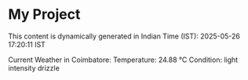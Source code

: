 # My Project

This content is dynamically generated in Indian Time (IST): 2025-05-26 17:20:11 IST


Current Weather in Coimbatore:
Temperature: 24.88 °C
Condition: light intensity drizzle
